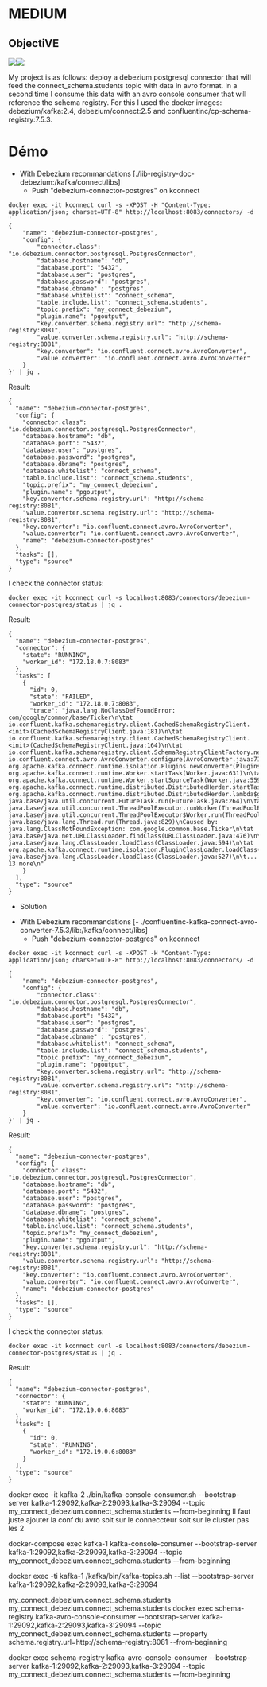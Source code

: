 
# MEDIUM <br />


## ObjectiVE
<p align="left"><img width="" height="" src="./images/prod.png"><img width="" height="" src="./images/cons.png"></p>
My project is as follows: deploy a debezium postgresql connector that will feed the connect_schema.students topic with data in avro format. In a second time I consume this data with an avro console consumer that will reference the schema registry.
For this I used the docker images: debezium/kafka:2.4, debezium/connect:2.5 and confluentinc/cp-schema-registry:7.5.3.

# Démo
- With Debezium recommandations [./lib-registry-doc-debezium:/kafka/connect/libs]
	- Push "debezium-connector-postgres" on kconnect

```
docker exec -it kconnect curl -s -XPOST -H "Content-Type: application/json; charset=UTF-8" http://localhost:8083/connectors/ -d '
{
    "name": "debezium-connector-postgres",
    "config": {
        "connector.class": "io.debezium.connector.postgresql.PostgresConnector",
        "database.hostname": "db",
        "database.port": "5432",
        "database.user": "postgres",
        "database.password": "postgres",
        "database.dbname" : "postgres",
        "database.whitelist": "connect_schema",
        "table.include.list": "connect_schema.students",
        "topic.prefix": "my_connect_debezium",
        "plugin.name": "pgoutput",
        "key.converter.schema.registry.url": "http://schema-registry:8081",
        "value.converter.schema.registry.url": "http://schema-registry:8081",
        "key.converter": "io.confluent.connect.avro.AvroConverter",
        "value.converter": "io.confluent.connect.avro.AvroConverter"
    }
}' | jq .
```
Result:
```
{
  "name": "debezium-connector-postgres",
  "config": {
    "connector.class": "io.debezium.connector.postgresql.PostgresConnector",
    "database.hostname": "db",
    "database.port": "5432",
    "database.user": "postgres",
    "database.password": "postgres",
    "database.dbname": "postgres",
    "database.whitelist": "connect_schema",
    "table.include.list": "connect_schema.students",
    "topic.prefix": "my_connect_debezium",
    "plugin.name": "pgoutput",
    "key.converter.schema.registry.url": "http://schema-registry:8081",
    "value.converter.schema.registry.url": "http://schema-registry:8081",
    "key.converter": "io.confluent.connect.avro.AvroConverter",
    "value.converter": "io.confluent.connect.avro.AvroConverter",
    "name": "debezium-connector-postgres"
  },
  "tasks": [],
  "type": "source"
}
```
I check the connector status:
```
docker exec -it kconnect curl -s localhost:8083/connectors/debezium-connector-postgres/status | jq .
```
Result:
```
{
  "name": "debezium-connector-postgres",
  "connector": {
    "state": "RUNNING",
    "worker_id": "172.18.0.7:8083"
  },
  "tasks": [
    {
      "id": 0,
      "state": "FAILED",
      "worker_id": "172.18.0.7:8083",
      "trace": "java.lang.NoClassDefFoundError: com/google/common/base/Ticker\n\tat io.confluent.kafka.schemaregistry.client.CachedSchemaRegistryClient.<init>(CachedSchemaRegistryClient.java:181)\n\tat io.confluent.kafka.schemaregistry.client.CachedSchemaRegistryClient.<init>(CachedSchemaRegistryClient.java:164)\n\tat io.confluent.kafka.schemaregistry.client.SchemaRegistryClientFactory.newClient(SchemaRegistryClientFactory.java:36)\n\tat io.confluent.connect.avro.AvroConverter.configure(AvroConverter.java:71)\n\tat org.apache.kafka.connect.runtime.isolation.Plugins.newConverter(Plugins.java:394)\n\tat org.apache.kafka.connect.runtime.Worker.startTask(Worker.java:631)\n\tat org.apache.kafka.connect.runtime.Worker.startSourceTask(Worker.java:559)\n\tat org.apache.kafka.connect.runtime.distributed.DistributedHerder.startTask(DistributedHerder.java:1902)\n\tat org.apache.kafka.connect.runtime.distributed.DistributedHerder.lambda$getTaskStartingCallable$35(DistributedHerder.java:1919)\n\tat java.base/java.util.concurrent.FutureTask.run(FutureTask.java:264)\n\tat java.base/java.util.concurrent.ThreadPoolExecutor.runWorker(ThreadPoolExecutor.java:1128)\n\tat java.base/java.util.concurrent.ThreadPoolExecutor$Worker.run(ThreadPoolExecutor.java:628)\n\tat java.base/java.lang.Thread.run(Thread.java:829)\nCaused by: java.lang.ClassNotFoundException: com.google.common.base.Ticker\n\tat java.base/java.net.URLClassLoader.findClass(URLClassLoader.java:476)\n\tat java.base/java.lang.ClassLoader.loadClass(ClassLoader.java:594)\n\tat org.apache.kafka.connect.runtime.isolation.PluginClassLoader.loadClass(PluginClassLoader.java:124)\n\tat java.base/java.lang.ClassLoader.loadClass(ClassLoader.java:527)\n\t... 13 more\n"
    }
  ],
  "type": "source"
}
```


* Solution
- With Debezium recommandations [- ./confluentinc-kafka-connect-avro-converter-7.5.3/lib:/kafka/connect/libs]
	- Push "debezium-connector-postgres" on kconnect

```
docker exec -it kconnect curl -s -XPOST -H "Content-Type: application/json; charset=UTF-8" http://localhost:8083/connectors/ -d '
{
    "name": "debezium-connector-postgres",
    "config": {
        "connector.class": "io.debezium.connector.postgresql.PostgresConnector",
        "database.hostname": "db",
        "database.port": "5432",
        "database.user": "postgres",
        "database.password": "postgres",
        "database.dbname" : "postgres",
        "database.whitelist": "connect_schema",
        "table.include.list": "connect_schema.students",
        "topic.prefix": "my_connect_debezium",
        "plugin.name": "pgoutput",
        "key.converter.schema.registry.url": "http://schema-registry:8081",
        "value.converter.schema.registry.url": "http://schema-registry:8081",
        "key.converter": "io.confluent.connect.avro.AvroConverter",
        "value.converter": "io.confluent.connect.avro.AvroConverter"
    }
}' | jq .
```
Result:
```
{
  "name": "debezium-connector-postgres",
  "config": {
    "connector.class": "io.debezium.connector.postgresql.PostgresConnector",
    "database.hostname": "db",
    "database.port": "5432",
    "database.user": "postgres",
    "database.password": "postgres",
    "database.dbname": "postgres",
    "database.whitelist": "connect_schema",
    "table.include.list": "connect_schema.students",
    "topic.prefix": "my_connect_debezium",
    "plugin.name": "pgoutput",
    "key.converter.schema.registry.url": "http://schema-registry:8081",
    "value.converter.schema.registry.url": "http://schema-registry:8081",
    "key.converter": "io.confluent.connect.avro.AvroConverter",
    "value.converter": "io.confluent.connect.avro.AvroConverter",
    "name": "debezium-connector-postgres"
  },
  "tasks": [],
  "type": "source"
}
```

I check the connector status:
```
docker exec -it kconnect curl -s localhost:8083/connectors/debezium-connector-postgres/status | jq .
```
Result:
```
{
  "name": "debezium-connector-postgres",
  "connector": {
    "state": "RUNNING",
    "worker_id": "172.19.0.6:8083"
  },
  "tasks": [
    {
      "id": 0,
      "state": "RUNNING",
      "worker_id": "172.19.0.6:8083"
    }
  ],
  "type": "source"
}
```

docker exec -it kafka-2 ./bin/kafka-console-consumer.sh --bootstrap-server kafka-1:29092,kafka-2:29093,kafka-3:29094 --topic my_connect_debezium.connect_schema.students --from-beginning
 Il faut juste ajouter la conf du avro soit sur le conneccteur soit sur le cluster pas les 2

docker-compose exec kafka-1 kafka-console-consumer --bootstrap-server kafka-1:29092,kafka-2:29093,kafka-3:29094 --topic my_connect_debezium.connect_schema.students --from-beginning


docker exec -ti kafka-1 /kafka/bin/kafka-topics.sh --list --bootstrap-server kafka-1:29092,kafka-2:29093,kafka-3:29094


my_connect_debezium.connect_schema.students
my_connect_debezium.connect_schema.students
docker exec schema-registry kafka-avro-console-consumer --bootstrap-server kafka-1:29092,kafka-2:29093,kafka-3:29094 --topic my_connect_debezium.connect_schema.students --property schema.registry.url=http://schema-registry:8081 --from-beginning


docker exec schema-registry kafka-avro-console-consumer --bootstrap-server kafka-1:29092,kafka-2:29093,kafka-3:29094 --topic my_connect_debezium.connect_schema.students  --from-beginning
